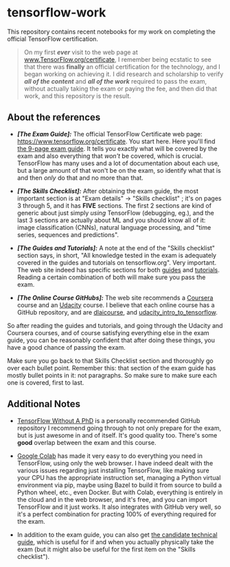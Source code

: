 # tensorflow-work

This repository contains recent notebooks for my work on completing the official TensorFlow certification.

> On my first _**ever**_ visit to the web page at www.TensorFlow.org/certificate, I remember being ecstatic to see that there was **finally** an official certification for the technology, and I began working on achieving it.  I did research and scholarship to verify _**all of the content**_ and _**all of the work**_ required to pass the exam, without actually taking the exam or paying the fee, and then did that work, and this repository is the result.

<!---## The official TensorFlow Certificate is gold here

This is important, so ALL of the arguments here revolve around convincing you that 1. the certification itself is important and good, and 2.) that I've done enough work to make the argument that while although I don't actually have the certification at this time, for all intents and purposes regarding employment, this repository and its contents are evidence enough that I practically do have the official TensorFlow Certification, at this time.

A lot of candidates may lie on their resume and put the word "TensorFlow" on it because it's a buzz word and it makes you look like cool coder and so maybe you'll  get the job.  Maybe it's a bit more humble than that, in that you honestly do have some at-home hobbyist experience with TensorFlow, getting it installed and working some little idea of your own.  Maybe you're hiring a legitimate TensorFlow engineer that has recent and long-years experience with TF for a prior company, but since the TF ecosystem and the purpose of  TF is so wide and varied, may he does indeed have extensive TensorFlow experience, he has experience in a part of TensorFlow that is **COMPLETELY DISJOINT** from what you need right now at the company.

This certification fixes that.  This is the only officially-recognized certification for the technology.  TensorFlow has changed much from 1.0 to 2.0, and the latest exams test on 2.0.  You want candidates that actually know what they are doing, and are indeed not simply putting the buzz word on their resume, and that's the intent of this repository.  Suffice it to say that intention of this section of this document is to make sure the reader understands that t the certification is importantand the rest of the document revolves around convincing you that I've done everything to reasonably attain it, short of paying the fee.--->

<!---## More Information

Coursera has a course called "Practical Tensorflow", but I've luckily discovered the one and only public GitHub repository that the course uses, and pretty much studied the contents of that repository.  This specific online course is officially referenced by the TensorFlow exam study guide.

The TensorFlow Certificate official exam guide is a 9-page PDF file, of which the "Skills checklist" section is the most important, and it is broken down into 5 parts.  The main reason in bringing this up is that it shows that I've narrowed down.  The exam guide is just like the ones in college: they tell you exactly what is going to be covered by the exam.  Just as importantly, it also tells you what NOT to learn, in order to pass the exam; this is worth noting because there is a lot of TensorFlow documentation, and so identifying what NOT to look at saves time.--->

## About the references

- _**[The Exam Guide]:**_ The official TensorFlow Certificate web page: https://www.tensorflow.org/certificate.  You start here.  Here you'll find [the 9-page exam guide](https://www.tensorflow.org/extras/cert/TF_Certificate_Candidate_Handbook.pdf).  It tells you exactly what will be covered by the exam and also everything that *won't* be covered, which is crucial.  TensorFlow has many uses and a lot of documentation about each use, but a large amount of that won't be on the exam, so identify what that is and then _only_ do that and no more than that.

- _**[The Skills Checklist]:**_ After obtaining the exam guide, the most important section is at "Exam details" -> "Skills checklist" ; it's on pages 3 through 5, and it has **FIVE** sections.  The first 2 sections are kind of generic about just simply *using* TensorFlow (debugging, eg.), and the last 3 sections are actually about ML and you should know all of it: image classification (CNNs), natural language processing, and "time series, sequences and predictions".

- _**[The Guides and Tutorials]:**_ A note at the end of the "Skills checklist" section says, in short, "All knowledge tested in the exam is adequately covered in the guides and tutorials on tensorflow.org".  Very important.  The web site indeed has specific sections for both [guides](https://www.tensorflow.org/guide/basics) and [tutorials](https://www.tensorflow.org/tutorials).  Reading a certain combination of both will make sure you pass the exam.

- _**[The Online Course GitHubs]:**_ The web site recommends a [Coursera](https://www.coursera.org/professional-certificates/tensorflow-in-practice#courses) course and an [Udacity](https://www.udacity.com/course/intro-to-tensorflow-for-deep-learning--ud187) course.  I believe that each online course has a GitHub repository, and are [dlaicourse](https://github.com/lmoroney/dlaicourse), and [udacity_intro_to_tensorflow](https://github.com/tensorflow/examples/tree/master/courses/udacity_intro_to_tensorflow_for_deep_learning).

So after reading the guides and tutorials, and going through the Udacity and Coursera courses, and of course satisfying everything else in the exam guide, you can be reasonably confident that after doing these things, you have a good chance of passing the exam.

Make sure you go back to that Skills Checklist section and thoroughly go over each bullet point.  Remember this: that section of the exam guide has mostly bullet points in it: not paragraphs.  So make sure to make sure each one is covered, first to last.

<!---## So please hire me

You might be surprised to find that I myself **DO NOT** have a TensorFlow certification at the moment.  I can't afford (if you don't know, the exam costs exactly **$100**) the money or time right now (if you don't know, you're given 5 hours to take the exam).  However, I did the next best thing, which is to do research and narrow down, and document, what it takes to **very minimally** and **very reasonably** demonstrate that you'd done everything about successfully taking and passing the exam, except pay the fee.

If I've found the 2 GitHub URLs used behind the only 2 officially-supported Udacity/Coursera courses/specializations, and made extensive use of Colab to work very efficiently, and have dabbled in the other 20 or so official TensorFow repositories (and not just the main popular one), and I have my own datasets to work with (in addition to the ones provided built-in to TensorFlow), then I'm a worthy candidate for your company.  This is arguing that while although I don't currently actually literally have a TensorFlow Certificate right now, I've done some high-quality thought and work about it, such that I'd be a good candidate for your company.  I'm arguing to the degree that we can both agree that I *practically* have one.--->

## Additional Notes

- [TensorFlow Without A PhD](https://github.com/GoogleCloudPlatform/tensorflow-without-a-phd/) is a personally recommended GitHub repository I recommend going through to not only prepare for the exam, but is just awesome in and of itself.  It's good quality too.  There's some **good** overlap between the exam and this course.

- [Google Colab](https://colab.research.google.com) has made it very easy to do everything you need in TensorFlow, using only the web browser.  I have indeed dealt with the various issues regarding just installing TensorFlow, like making sure your CPU has the appropriate instruction set, managing a Python virtual environment via pip, maybe using Bazel to build it from source to build a Python wheel, etc., even Docker.  But with Colab, everything is entirely in the cloud and in the web browser, and it's free, and you can import TensorFlow and it just works.  It also integrates with GitHub very well, so it's a perfect combination for practing 100% of everything required for the exam.

- In addition to the exam guide, you can also get [the candidate technical guide](https://www.tensorflow.org/extras/cert/Setting_Up_TF_Developer_Certificate_Exam.pdf), which is useful for if and when you actually physically take the exam (but it might also be useful for the first item on the "Skills checklist").
